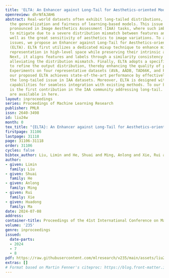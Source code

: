 ```yaml
---
title: 'ELTA: An Enhancer against Long-Tail for Aesthetics-oriented Models'
openreview: dhrNfAJAH6
abstract: Real-world datasets often exhibit long-tailed distributions, compromising
  the generalization and fairness of learning-based models. This issue is particularly
  pronounced in Image Aesthetics Assessment (IAA) tasks, where such imbalance is difficult
  to mitigate due to a severe distribution mismatch between features and labels, as
  well as the great sensitivity of aesthetics to image variations. To address these
  issues, we propose an Enhancer against Long-Tail for Aesthetics-oriented models
  (ELTA). ELTA first utilizes a dedicated mixup technique to enhance minority feature
  representation in high-level space while preserving their intrinsic aesthetic qualities.
  Next, it aligns features and labels through a similarity consistency approach, effectively
  alleviating the distribution mismatch. Finally, ELTA adopts a specific strategy
  to refine the output distribution, thereby enhancing the quality of pseudo-labels.
  Experiments on four representative datasets (AVA, AADB, TAD66K, and PARA) show that
  our proposed ELTA achieves state-of-the-art performance by effectively mitigating
  the long-tailed issue in IAA datasets. Moreover, ELTA is designed with plug-and-play
  capabilities for seamless integration with existing methods. To our knowledge, this
  is the first contribution in the IAA community addressing long-tail. All resources
  are available in here.
layout: inproceedings
series: Proceedings of Machine Learning Research
publisher: PMLR
issn: 2640-3498
id: liu24w
month: 0
tex_title: "{ELTA}: An Enhancer against Long-Tail for Aesthetics-oriented Models"
firstpage: 31106
lastpage: 31118
page: 31106-31118
order: 31106
cycles: false
bibtex_author: Liu, Limin and He, Shuai and Ming, Anlong and Xie, Rui and Ma, Huadong
author:
- given: Limin
  family: Liu
- given: Shuai
  family: He
- given: Anlong
  family: Ming
- given: Rui
  family: Xie
- given: Huadong
  family: Ma
date: 2024-07-08
address:
container-title: Proceedings of the 41st International Conference on Machine Learning
volume: '235'
genre: inproceedings
issued:
  date-parts:
  - 2024
  - 7
  - 8
pdf: https://raw.githubusercontent.com/mlresearch/v235/main/assets/liu24w/liu24w.pdf
extras: []
# Format based on Martin Fenner's citeproc: https://blog.front-matter.io/posts/citeproc-yaml-for-bibliographies/
---
```

